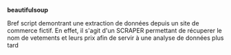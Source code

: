 **beautifulsoup**

Bref script demontrant une extraction de données depuis un site de commerce fictif. En effet, il s'agit d'un SCRAPER permettant de récuperer le nom de vetements et leurs prix afin de servir à une analyse de données plus tard  
